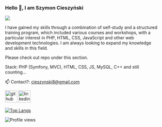 ### Hello 👋, I am Szymon Cieszyński
![](www.linkedin.com/in/szymon-cieszyński)

I have gained my skills through a combination of self-study and a structured training program, which included various courses and workshops, 
with a particular interest in PHP, HTML, CSS, JavaScript and other web development technologies. 
I am always looking to expand my knowledge and skills in this field.

Please check out repo under this section.

Stack: PHP (Symfony, MVC), HTML, CSS, JS, MySQL, C++ and still counting...

📫 Contact?: cieszynski8@gmail.com


[<img src='https://cdn.jsdelivr.net/npm/simple-icons@3.0.1/icons/github.svg' alt='github' height='40'>](https://github.com/szymon-cieszynski)  [<img src='https://cdn.jsdelivr.net/npm/simple-icons@3.0.1/icons/linkedin.svg' alt='linkedin' height='40'>](https://www.linkedin.com/in/szymon-cieszyński)  

[![Top Langs](https://github-readme-stats.vercel.app/api/top-langs/?username=szymon-cieszynski)](https://github.com/anuraghazra/github-readme-stats)

![Profile views](https://gpvc.arturio.dev/szymon-cieszynski)  
